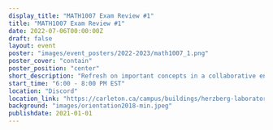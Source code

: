 ```yaml
---
display_title: "MATH1007 Exam Review #1"
title: "MATH1007 Exam Review #1"
date: 2022-07-06T00:00:00Z
draft: false
layout: event
poster: "images/event_posters/2022-2023/math1007_1.png"
poster_cover: "contain"
poster_position: "center"
short_description: "Refresh on important concepts in a collaborative environment!"
start_time: "6:00 - 8:00 PM EST"
location: "Discord"
location_link: "https://carleton.ca/campus/buildings/herzberg-laboratories/"
background: "images/orientation2018-min.jpeg"
publishdate: 2021-01-01
---
```

